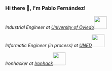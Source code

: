 ### Hi there 👋, I'm Pablo Fernández!

<p><em>Industrial Engineer at <a href="https://www.uniovi.es/">University of Oviedo</a><img src="https://media.giphy.com/media/fYSnHlufseco8Fh93Z/giphy.gif" height="40"></em></p><p><em>Informatic Engineer (in process) at <a href="https://www.uned.es">UNED</a><img src="https://media.giphy.com/media/duWgVB3leCt1RbCwyn/giphy.gif" height="40"></em></p>
<p><em>Ironhacker at <a href="https://www.ironhack.com/es/barcelona">Ironhack</a><img src="https://media.giphy.com/media/WUlplcMpOCEmTGBtBW/giphy.gif" height="40"></em></p>


<!--
**RinceLagger/RinceLagger** is a ✨ _special_ ✨ repository because its `README.md` (this file) appears on your GitHub profile.


